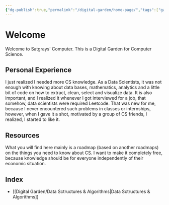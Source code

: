 ```yaml
---
{"dg-publish":true,"permalink":"/digital-garden/home-page/","tags":["gardenEntry"],"created":"2025-03-13T18:10:47.850-06:00","updated":"2025-03-13T19:58:05.280-06:00"}
---
```


# Welcome
Welcome to Satgrays' Computer. This is a Digital Garden for Computer Science.

## Personal Experience
I just realized I needed more CS knowledge. As a Data Scientists, it was not enough with knowing about data bases, mathematics, analytics and a little bit of code on how to extract, clean, select and visualize data. It is also important, and I realized it whenever I got interviewed for a job, that somehow, data scientists were required Leetcode. That was new for me, because I never encountered such problems in classes or internships, however, when I gave it a shot, motivated by a group of CS friends, I realized, I started to like it.

## Resources
What you will find here mainly is a roadmap (based on another roadmaps) on the things you need to know about CS. I want to make it completely free, because knowledge should be for everyone independently of their economic situation.

## Index
* [[Digital Garden/Data Sctructures & Algorithms\|Data Sctructures & Algorithms]]




